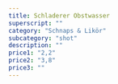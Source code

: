 ```yaml
---
title: Schladerer Obstwasser
superscript: ""
category: "Schnaps & Likör"
subcategory: "shot"
description: ""
price1: "2,2"
price2: "3,8"
price3: ""
---
```

